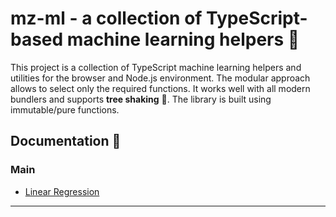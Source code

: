# mz-ml - a collection of TypeScript-based machine learning helpers 🚀

This project is a collection of TypeScript machine learning helpers and utilities for the browser and Node.js environment. The modular approach allows to select only the required functions. It works well with all modern bundlers and supports **tree shaking** 🌲. The library is built using immutable/pure functions.


## Documentation 🔖
### Main 
- [Linear Regression](https://ml.mzsoft.org/pages/linear-regression.html)
------------------------------

















